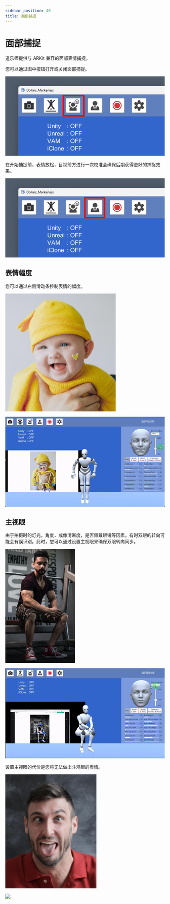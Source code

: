 ```yaml
---
sidebar_position: 40
title: 面部捕捉
---
```


# 面部捕捉

道乐师提供与 ARKit 兼容的面部表情捕捉。

您可以通过图中按钮打开或关闭面部捕捉。

![](../img/Fk_j-tirZ0NKlmgv2i6l_C_PGofu.png#center)

在开始捕捉前，表情放松，目视前方进行一次校准会确保后期获得更好的捕捉效果。

![](../img/Fjr4SZHNuHfUdCzp6kvqPJKgoZKZ.png#center)

## 表情幅度
您可以通过右侧滑动条控制表情的幅度。

![](../img/FpET_nzvQ8xlsxPxfswYIiJ4HAsx.png#center)

![](../img/Fhtog3ArmA4V9g8fJPuX6ATOmC_Y.gif#center)

## 主视眼
由于拍摄时的灯光，角度，成像清晰度，是否佩戴眼镜等因素，有时双眼的转向可能会有误识别。此时，您可以通过设置主视眼来确保双眼转向同步。

![](../img/FgC6VmI1xDIDUM9UR1K7aqdsvx1i.png#center)

![](../img/Fs0iOgo0UNBNUxBbrg7DlMGmtOJ1.gif#center)

设置主视眼的代价是您将无法做出斗鸡眼的表情。

![](../img/Flev3MT6OBv5XlJ076YsgTLlnpxc.png#center)

![](http://elbrus.sunnyview.tech/FoZElOM_maZtNfeFT9tAu36tw6WG.gif#center)
